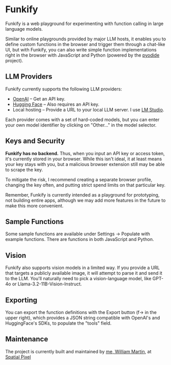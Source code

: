 # Funkify

Funkify is a web playground for experimenting with function calling in large language models.

Similar to online playgrounds provided by major LLM hosts, it enables you to define custom 
functions in the browser and trigger them through a chat-like UI, but with Funkify, you
can also write simple function implementations right in the browser with JavaScript and 
Python (powered by the [pyodide](https://pyodide.org) project).

## LLM Providers

Funkify currently supports the following LLM providers:

- [OpenAI](https://platform.openai.com) – Get an API key.
- [Hugging Face](https://huggingface.co) – Also requires an API key.
- Local hosting – Provide a URL to your local LLM server. I use [LM Studio](https://lmstudio.ai).

Each provider comes with a set of hard-coded models, but you can enter your own model identifier
by clicking on "Other…" in the model selector.

## Keys and Security

**Funkify has no backend.** Thus, when you input an API key or access token, it's currently stored
in your browser. While this isn't ideal, it at least means your key stays with you, but a malicious
browser extension still may be able to scrape the key.

To mitigate the risk, I recommend creating a separate browser profile, changing the key often, 
and putting strict spend limits on that particular key.

Remember, Funkify is currently intended as a playground for prototyping, not building entire 
apps, although we may add more features in the future to make this more convenient.

## Sample Functions

Some sample functions are available under Settings → Populate with example functions. There are
functions in both JavaScript and Python.

## Vision

Funkify also supports vision models in a limited way. If you provide a URL that targets a
publicly available image, it will attempt to parse it and send it to the LLM. You'll naturally
need to pick a vision-language model, like GPT-4o or Llama-3.2-11B-Vision-Instruct.

## Exporting

You can export the function definitions with the Export button (f→ in the upper right), which
provides a JSON string compatible with OpenAI's and HuggingFace's SDKs, to populate the "tools"
field.

## Maintenance

The project is currently built and maintained by [me, William Martin](https://awmartin.xyz/),
at [Spatial Pixel](https://spatialpixel.com/)
